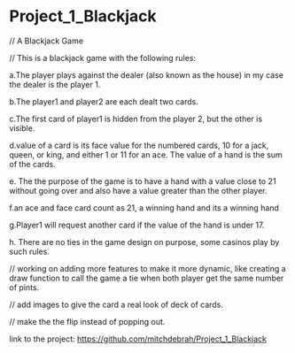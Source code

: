 # Project_1_Blackjack
// A Blackjack Game

// This is a blackjack game with the following rules:

a.The player plays against the dealer (also known as the house) in my case the dealer is the player 1.

b.The player1 and player2 are each dealt two cards.

c.The first card of player1  is hidden from the player 2, but the other is visible.

d.value of a card is its face value for the numbered cards, 10 for a jack, queen, or king, and either 1 or 11 for an ace. The value of a hand is the sum of the cards.

e. The the purpose of the game is to have a hand with a value close to 21 without going over and also have a value greater than the other player.

f.an ace and face card count as 21, a winning hand and its a winning hand

g.Player1 will request another card if the value of the hand is under 17.

h. There are no ties in the game design on purpose, some casinos play by such rules.

// working on adding more features to make it more dynamic, like creating a draw function to call the game a tie when both player get the same number of pints.

// add images to give the card a real look  of deck of cards.

// make the the flip instead of popping out.

link to the project: https://github.com/mitchdebrah/Project_1_Blackjack